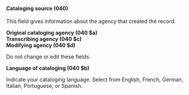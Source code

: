 #### Cataloging source (040)

This field gives information about the agency that created the record.



**Original cataloging agency (040 $a)  
Transcribing agency (040 $c)  
Modifying agency (040 $d)**

Do not change or edit these fields.



**Language of cataloging (040 $b)**

Indicate your cataloging language. Select from English, French, German, Italian, Portuguese, or Spanish.